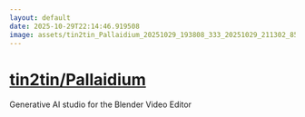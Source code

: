 ```yaml
---
layout: default
date: 2025-10-29T22:14:46.919508
image: assets/tin2tin_Pallaidium_20251029_193808_333_20251029_211302_855c71--20251029T221341109--cropped.png
---
```


# [tin2tin/Pallaidium](https://github.com/tin2tin/Pallaidium/)

Generative AI studio for the Blender Video Editor
